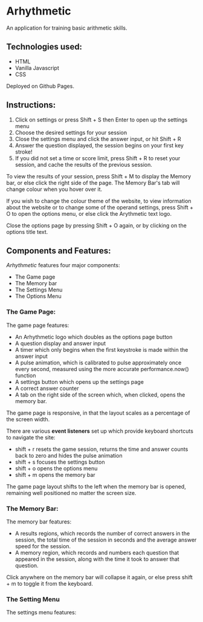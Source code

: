 # Arhythmetic

An application for training basic arithmetic skills.

## Technologies used:

- HTML
- Vanilla Javascript
- CSS

Deployed on Github Pages.

## Instructions:


1. Click on settings or press Shift + S then Enter to open up the settings menu
2. Choose the desired settings for your session
3. Close the settings menu and click the answer input, or hit Shift + R
4. Answer the question displayed, the session begins on your first key stroke!
5. If you did not set a time or score limit, press Shift + R to reset your session, and cache the results of the previous session.

To view the results of your session, press Shift + M to display the Memory bar, or else click the right side of the page.
The Memory Bar's tab will change colour when you hover over it.

If you wish to change the colour theme of the website, to view information about the website or to change some of the operand settings, press Shift + O to open the options menu, or else click the Arythmetic text logo.

Close the options page by pressing Shift + O again, or by clicking on the options title text.

## Components and Features:
_Arhythmetic_ features four major components:
- The Game page
- The Memory bar
- The Settings Menu
- The Options Menu

### The Game Page:
The game page features:
- An Arhythmetic logo which doubles as the options page button
- A question display and answer input
- A timer which only begins when the first keystroke is made within the answer input
- A pulse animation, which is calibrated to pulse approximately once every second, measured using the more accurate performance.now() function
- A settings button which opens up the settings page
- A correct answer counter
- A tab on the right side of the screen which, when clicked, opens the memory bar.

The game page is responsive, in that the layout scales as a percentage of the screen width.
 
There are various **event listeners** set up which provide keyboard shortcuts to navigate the site:
- shift + r resets the game session, returns the time and answer counts back to zero and hides the pulse animation
- shift + s focuses the settings button
- shift + o opens the options menu
- shift + m opens the memory bar

The game page layout shifts to the left when the memory bar is opened, remaining well positioned no matter the screen size.

### The Memory Bar:
The memory bar features:
- A results regions, which records the number of correct answers in the session, the total time of the session in seconds and the average answer speed for the session.
- A memory region, which records and numbers each question that appeared in the session, along with the time it took to answer that question.

Click anywhere on the memory bar will collapse it again, or else press shift + m to toggle it from the keyboard.

### The Setting Menu
The settings menu features:

